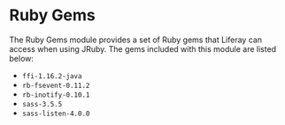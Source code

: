 # Ruby Gems

The Ruby Gems module provides a set of Ruby gems that Liferay can access when
using JRuby. The gems included with this module are listed below:

- `ffi-1.16.2-java`
- `rb-fsevent-0.11.2`
- `rb-inotify-0.10.1`
- `sass-3.5.5`
- `sass-listen-4.0.0`
